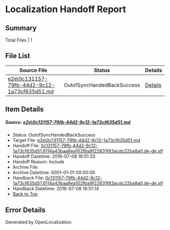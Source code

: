 # <a name='report-top'></a> Localization Handoff Report

## Summary
 Total Files | 1

## File List
 Source File | Status | Details 
 ----------- | ------ | ------- 
 [e2e\0c131157-79fb-44d2-9c12-1a73cf635d51.md](https://github.com/OpenLocalizationTestOrg/oltest/blob/25844e0d43f177a88e46c889a13495e54e50f292/e2e/0c131157-79fb-44d2-9c12-1a73cf635d51.md) | OutofSyncHandedBackSuccess | [Details](#53a61f1b1de4ca6dfada61206c3b52d43d0c77ad1)

## Item Details
##### <a name='53a61f1b1de4ca6dfada61206c3b52d43d0c77ad1'></a> Source: [e2e\0c131157-79fb-44d2-9c12-1a73cf635d51.md](https://github.com/OpenLocalizationTestOrg/oltest/blob/25844e0d43f177a88e46c889a13495e54e50f292/e2e/0c131157-79fb-44d2-9c12-1a73cf635d51.md)
* Status: OutofSyncHandedBackSuccess
* Target File: [e2e\0c131157-79fb-44d2-9c12-1a73cf635d51.md](https://github.com/OpenLocalizationTestOrg/oltest-dede-fly/blob/cf70a49d3a7ae561ea9da6834fef44088b776f24/e2e/0c131157-79fb-44d2-9c12-1a73cf635d51.md)
* Handoff File: [0c131157-79fb-44d2-9c12-1a73cf635d51.6114a43baa8ea102fba9f22631f83acdc22ba8a0.de-de.xlf](https://github.com/OpenLocalizationTestOrg/olhandoff-e2e/blob/a6a1482d97d9bdb9ff38e71465dd943304109f51/ol-handoff/OpenLocalizationTestOrg/oltest-dede-fly/ci/ht/0c131157-79fb-44d2-9c12-1a73cf635d51.6114a43baa8ea102fba9f22631f83acdc22ba8a0.de-de.xlf)
* Handoff Datetime: 2016-07-08 16:51:33
* Handoff Reason: Include
* Archive File: 
* Archive Datetime: 0001-01-01 00:00:00
* Handback File: [0c131157-79fb-44d2-9c12-1a73cf635d51.6114a43baa8ea102fba9f22631f83acdc22ba8a0.de-de.xlf](https://github.com/OpenLocalizationTestOrg/olhandback-e2e/blob/b385d525bf345744a537fa0c74243047363cb594/ol-handback/OpenLocalizationTestOrg/oltest-dede-fly/ci/ht/0c131157-79fb-44d2-9c12-1a73cf635d51.6114a43baa8ea102fba9f22631f83acdc22ba8a0.de-de.xlf)
* Handback Datetime: 2016-07-08 16:51:14
* [Back to Top](#report-top)


## Error Details

Generated by OpenLocalization.
